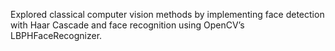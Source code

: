 Explored classical computer vision methods by implementing face detection with Haar Cascade and face recognition using OpenCV’s LBPHFaceRecognizer.
